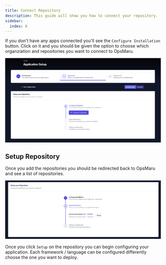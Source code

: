 ```yaml
---
title: Connect Repository
description: This guide will show you how to connect your repository.
sidebar:
  index: 0
---
```


If you don't have any apps connected you'll see the `Configure Installation` button. Click on it and you should be given the option to choose which organziation and repositories you want to connect to OpsMaru.

![connect repository](../../../assets/application/connect-repository.png)


## Setup Repository

Once you add the repositories you should be redirected back to OpsMaru and see a list of repositories.

![setup repository](../../../assets/application/setup-repository.png)

Once you click `Setup` on the repository you can begin configuring your application. Each framework / language can be configured differently choose the one you want to deploy.



